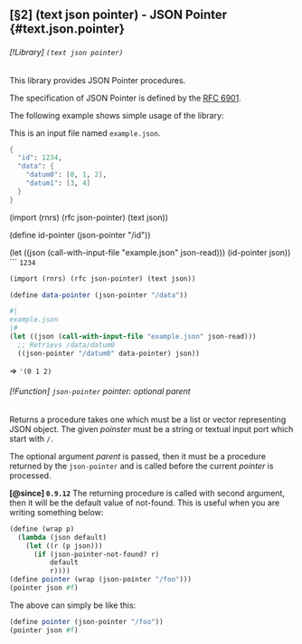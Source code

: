 [§2] (text json pointer) - JSON Pointer {#text.json.pointer}
-------------

###### [!Library] `(text json pointer)` 

This library provides JSON Pointer procedures.

The specification of JSON Pointer is defined by the
[RFC 6901](https://tools.ietf.org/html/rfc6901).


The following example shows simple usage of the library:

This is an input file named `example.json`.

```scheme
{
  "id": 1234,
  "data": {
    "datum0": [0, 1, 2],
    "datum1": [3, 4]
  }
}
```
(import (rnrs) (rfc json-pointer) (text json))

(define id-pointer (json-pointer "/id"))

(let ((json (call-with-input-file "example.json" json-read)))
  (id-pointer json))
``` ``1234``

```scheme
(import (rnrs) (rfc json-pointer) (text json))

(define data-pointer (json-pointer "/data"))

#|
example.json
|#
(let ((json (call-with-input-file "example.json" json-read)))
  ;; Retrievs /data/datum0
  ((json-pointer "/datum0" data-pointer) json))
```
=> ``'(0 1 2)``

###### [!Function] `json-pointer`  _pointer:_ _optional_ _parent_

Returns a procedure takes one which must be a list or vector
representing JSON object. The given _poinster_ must be a string or
textual input port which start with `/`.

The optional argument _parent_ is passed, then it must be a procedure
returned by the `json-pointer` and is called before the current
_pointer_ is processed.


**[@since] `0.9.12`**
The returning procedure is called with second argument, then it will be
the default value of not-found. This is useful when you are writing something
below:

```scheme
(define (wrap p)
  (lambda (json default)
    (let ((r (p json)))
      (if (json-pointer-not-found? r)
          default
          r))))
(define pointer (wrap (json-pointer "/foo")))
(pointer json #f)
```
The above can simply be like this:
```scheme
(define pointer (json-pointer "/foo"))
(pointer json #f)
```
